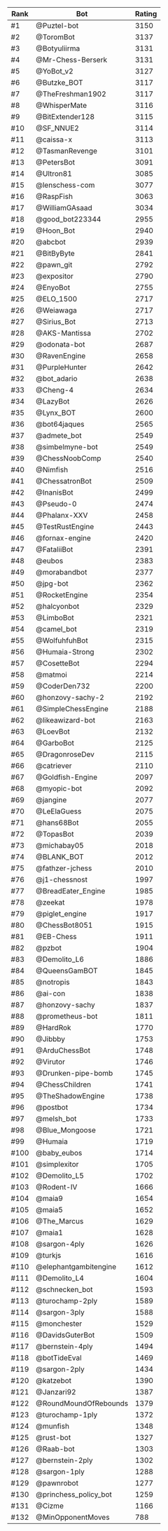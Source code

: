 Rank|Bot|Rating
---|---|---
#1|@Puztel-bot|3150
#2|@ToromBot|3137
#3|@Botyuliirma|3131
#4|@Mr-Chess-Berserk|3131
#5|@YoBot_v2|3127
#6|@Butzke_BOT|3117
#7|@TheFreshman1902|3117
#8|@WhisperMate|3116
#9|@BitExtender128|3115
#10|@SF_NNUE2|3114
#11|@caissa-x|3113
#12|@TasmanRevenge|3101
#13|@PetersBot|3091
#14|@Ultron81|3085
#15|@lenschess-com|3077
#16|@RaspFish|3063
#17|@WilliamGAsaad|3034
#18|@good_bot223344|2955
#19|@Hoon_Bot|2940
#20|@abcbot|2939
#21|@BitByByte|2841
#22|@pawn_git|2792
#23|@expositor|2790
#24|@EnyoBot|2755
#25|@ELO_1500|2717
#26|@Weiawaga|2717
#27|@Sirius_Bot|2713
#28|@AKS-Mantissa|2702
#29|@odonata-bot|2687
#30|@RavenEngine|2658
#31|@PurpleHunter|2642
#32|@bot_adario|2638
#33|@Cheng-4|2634
#34|@LazyBot|2626
#35|@Lynx_BOT|2600
#36|@bot64jaques|2565
#37|@admete_bot|2549
#38|@simbelmyne-bot|2549
#39|@ChessNoobComp|2540
#40|@Nimfish|2516
#41|@ChessatronBot|2509
#42|@InanisBot|2499
#43|@Pseudo-0|2474
#44|@Phalanx-XXV|2458
#45|@TestRustEngine|2443
#46|@fornax-engine|2420
#47|@FataliiBot|2391
#48|@eubos|2383
#49|@morabandbot|2377
#50|@jpg-bot|2362
#51|@RocketEngine|2354
#52|@halcyonbot|2329
#53|@LimboBot|2321
#54|@camel_bot|2319
#55|@WolfuhfuhBot|2315
#56|@Humaia-Strong|2302
#57|@CosetteBot|2294
#58|@matmoi|2214
#59|@CoderDen732|2200
#60|@honzovy-sachy-2|2192
#61|@SimpleChessEngine|2188
#62|@likeawizard-bot|2163
#63|@LoevBot|2132
#64|@GarboBot|2125
#65|@DragonroseDev|2115
#66|@catriever|2110
#67|@Goldfish-Engine|2097
#68|@myopic-bot|2092
#69|@jangine|2077
#70|@LeElaGuess|2075
#71|@hans68Bot|2055
#72|@TopasBot|2039
#73|@michabay05|2018
#74|@BLANK_BOT|2012
#75|@fathzer-jchess|2010
#76|@j1-chessnost|1997
#77|@BreadEater_Engine|1985
#78|@zeekat|1978
#79|@piglet_engine|1917
#80|@ChessBot8051|1915
#81|@EB-Chess|1911
#82|@pzbot|1904
#83|@Demolito_L6|1886
#84|@QueensGamBOT|1845
#85|@notropis|1843
#86|@ai-con|1838
#87|@honzovy-sachy|1837
#88|@prometheus-bot|1811
#89|@HardRok|1770
#90|@Jibbby|1753
#91|@ArduChessBot|1748
#92|@Virutor|1746
#93|@Drunken-pipe-bomb|1745
#94|@ChessChildren|1741
#95|@TheShadowEngine|1738
#96|@postbot|1734
#97|@melsh_bot|1733
#98|@Blue_Mongoose|1721
#99|@Humaia|1719
#100|@baby_eubos|1714
#101|@simplexitor|1705
#102|@Demolito_L5|1702
#103|@Rodent-IV|1666
#104|@maia9|1654
#105|@maia5|1652
#106|@The_Marcus|1629
#107|@maia1|1628
#108|@sargon-4ply|1626
#109|@turkjs|1616
#110|@elephantgambitengine|1612
#111|@Demolito_L4|1604
#112|@schnecken_bot|1593
#113|@turochamp-2ply|1589
#114|@sargon-3ply|1588
#115|@monchester|1529
#116|@DavidsGuterBot|1509
#117|@bernstein-4ply|1494
#118|@botTideEval|1469
#119|@sargon-2ply|1434
#120|@katzebot|1390
#121|@Janzari92|1387
#122|@RoundMoundOfRebounds|1379
#123|@turochamp-1ply|1372
#124|@munfish|1348
#125|@rust-bot|1327
#126|@Raab-bot|1303
#127|@bernstein-2ply|1302
#128|@sargon-1ply|1288
#129|@pawnrobot|1277
#130|@princhess_policy_bot|1259
#131|@Cizme|1166
#132|@MinOpponentMoves|788
